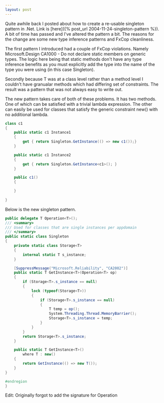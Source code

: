 ```yaml
---
layout: post
---
```

Quite awhile back I posted about how to create a re-usable singleton pattern in .Net.  Link is [here]({% post_url 2004-11-24-singleton-pattern %}).  A bit of time has passed and I've altered the pattern a bit.  The reasons for the change are some new type inference patterns and FxCop cleanliness.  

The first pattern I introduced had a couple of FxCop violations.  Namely Microsoft.Design CA1000 - Do not declare static members on generic types.  The logic here being that static methods don't have any type inference benefits as you must explicitly add the type into the name of the type you were using (in this case Singleton).

Secondly because T was at a class level rather than a method level I couldn't have granualar methods which had differing set of constraints.  The result was a pattern that was not always easy to write out.

The new pattern takes care of both of these problems.  It has two methods.  One of which can be satisfied with a trivial lambda expression.  The other can easily be used for classes that satisfy the generic constraint new() with no additional lambda.

``` csharp
class c1
{
    public static c1 Instance1 
    {
        get { return Singleton.GetInstance(() => new c1());}
    }

    public static c1 Instance2
    {
        get { return Singleton.GetInstance<c1>(); }
    }

    public c1()
    {

    }
    
}
```

Below is the new singleton pattern.

``` csharp
public delegate T Operation<T>();
/// <summary>
/// Used for classes that are single instances per appdomain
/// </summary>
public static class Singleton
{
    private static class Storage<T>
    {
        internal static T s_instance;
    }

    [SuppressMessage("Microsoft.Reliability", "CA2002")]
    public static T GetInstance<T>(Operation<T> op)
    {
        if (Storage<T>.s_instance == null)
        {
            lock (typeof(Storage<T>))
            {
                if (Storage<T>.s_instance == null)
                {
                    T temp = op();
                    System.Threading.Thread.MemoryBarrier();
                    Storage<T>.s_instance = temp;
                }
            }
        }
        return Storage<T>.s_instance;
    }

    public static T GetInstance<T>()
        where T : new()
    {
        return GetInstance(() => new T());
    }
}

#endregion
}
```


    

Edit: Originally forgot to add the signature for Operation<T>


